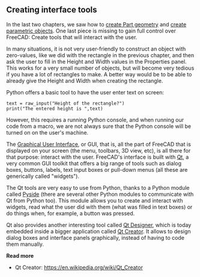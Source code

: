 ## Creating interface tools

In the last two chapters, we saw how to [create Part geometry](creating_and_manipulating_geometry.md) and [create parametric objects](creating_parametric_objects.md). One last piece is missing to gain full control over FreeCAD: Create tools that will interact with the user.

In many situations, it is not very user-friendly to construct an object with zero-values, like we did with the rectangle in the previous chapter, and then ask the user to fill in the Height and Width values in the Properties panel. This works for a very small number of objects, but will become very tedious if you have a lot of rectangles to make. A better way would be to be able to already give the Height and Width when creating the rectangle.

Python offers a basic tool to have the user enter text on screen:

```
text = raw_input("Height of the rectangle?")
print("The entered height is ",text)
```

However, this requires a running Python console, and when running our code from a macro, we are not always sure that the Python console will be turned on on the user's machine.

The [Graphical User Interface](https://en.wikipedia.org/wiki/Graphical_user_interface), or GUI, that is, all the part of FreeCAD that is displayed on your screen (the menu, toolbars, 3D view, etc), is all there for that purpose: interact with the user. FreeCAD's interface is built with [Qt](https://en.wikipedia.org/wiki/Qt_(software)), a very common GUI toolkit that offers a big range of tools such as dialog boxes, buttons, labels, text input boxes or pull-down menus (all these are generically called "widgets").

The Qt tools are very easy to use from Python, thanks to a Python module called [Pyside](https://en.wikipedia.org/wiki/PySide) (there are several other Python modules to communicate with Qt from Python too). This module allows you to create and interact with widgets, read what the user did with them (what was filled in text boxes) or do things when, for example, a button was pressed.

Qt also provides another interesting tool called [Qt Designer](http://doc.qt.io/qt-4.8/designer-manual.html), which is today embedded inside a bigger application called [Qt Creator](https://en.wikipedia.org/wiki/Qt_Creator). It allows to design dialog boxes and interface panels graphically, instead of having to code them manually.

**Read more**

* Qt Creator: https://en.wikipedia.org/wiki/Qt_Creator
